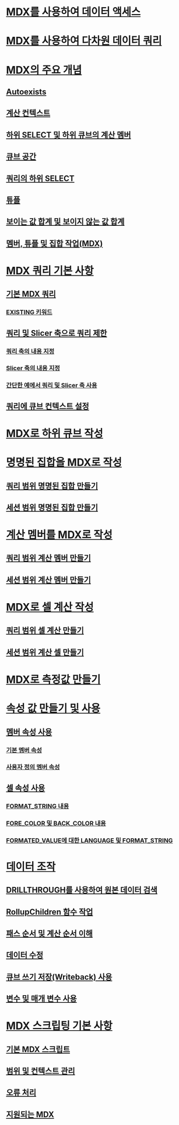 # [MDX를 사용하여 데이터 액세스](multidimensional-model-data-access-analysis-services-multidimensional-data.md)
# [MDX를 사용하여 다차원 데이터 쿼리](querying-multidimensional-data-with-mdx.md)
# [MDX의 주요 개념](../key-concepts-in-mdx-analysis-services.md)
## [Autoexists](autoexists.md)
## [계산 컨텍스트](calculation-context.md)
## [하위 SELECT 및 하위 큐브의 계산 멤버](calculated-members-in-subselects-and-subcubes.md)
## [큐브 공간](cube-space.md)
## [쿼리의 하위 SELECT](subselects-in-queries.md)
## [튜플](tuples.md)
## [보이는 값 합계 및 보이지 않는 값 합계](visual-totals-and-non-visual-totals.md)
## [멤버, 튜플 및 집합 작업(MDX)](working-with-members-tuples-and-sets-mdx.md)
# [MDX 쿼리 기본 사항](mdx-query-fundamentals-analysis-services.md)
## [기본 MDX 쿼리](mdx-query-the-basic-query.md)
### [EXISTING 키워드](mdx-query-existing-keyword.md)
## [쿼리 및 Slicer 축으로 쿼리 제한](mdx-query-and-slicer-axes-restricting-the-query.md)
### [쿼리 축의 내용 지정](mdx-query-and-slicer-axes-specify-the-contents-of-a-query-axis.md)
### [Slicer 축의 내용 지정](mdx-query-and-slicer-axes-specify-the-contents-of-a-slicer-axis.md)
### [간단한 예에서 쿼리 및 Slicer 축 사용](mdx-query-and-slicer-axes-using-axes-in-a-simple-example.md)
## [쿼리에 큐브 컨텍스트 설정](establishing-cube-context-in-a-query-mdx.md)
# [MDX로 하위 큐브 작성](building-subcubes-in-mdx-mdx.md)
# [명명된 집합을 MDX로 작성](mdx-named-sets-building-named-sets.md)
## [쿼리 범위 명명된 집합 만들기](mdx-named-sets-creating-query-scoped-named-sets.md)
## [세션 범위 명명된 집합 만들기](mdx-named-sets-creating-session-scoped-named-sets.md)
# [계산 멤버를 MDX로 작성](mdx-calculated-members-building-calculated-members.md)
## [쿼리 범위 계산 멤버 만들기](mdx-calculated-members-query-scoped-calculated-members.md)
## [세션 범위 계산 멤버 만들기](mdx-calculated-members-session-scoped-calculated-members.md)
# [MDX로 셀 계산 작성](mdx-cell-calculations-build-cell-calculations.md)
## [쿼리 범위 셀 계산 만들기](mdx-cell-calculations-query-scoped-cell-calculations.md)
## [세션 범위 계산 셀 만들기](mdx-cell-calculations-session-scoped-calculated-cells.md)
# [MDX로 측정값 만들기](mdx-building-measures.md)
# [속성 값 만들기 및 사용](../../creating-and-using-property-values-mdx.md)
## [멤버 속성 사용](mdx-member-properties.md)
### [기본 멤버 속성](mdx-member-properties-intrinsic-member-properties.md)
### [사용자 정의 멤버 속성](mdx-member-properties-user-defined-member-properties.md)
## [셀 속성 사용](mdx-cell-properties-using-cell-properties.md)
### [FORMAT_STRING 내용](mdx-cell-properties-format-string-contents.md)
### [FORE_COLOR 및 BACK_COLOR 내용](mdx-cell-properties-fore-color-and-back-color-contents.md)
### [FORMATED_VALUE에 대한 LANGUAGE 및 FORMAT_STRING](mdx-cell-properties-formatted-value-property.md)
# [데이터 조작](mdx-data-manipulation-manipulating-data.md)
## [DRILLTHROUGH를 사용하여 원본 데이터 검색](mdx-data-manipulation-retrieve-source-data-using-drillthrough.md)
## [RollupChildren 함수 작업](mdx-data-manipulation-rollupchildren-function.md)
## [패스 순서 및 계산 순서 이해](mdx-data-manipulation-understanding-pass-order-and-solve-order.md)
## [데이터 수정](mdx-data-modification-modifying-data.md)
## [큐브 쓰기 저장(Writeback) 사용](mdx-data-modification-using-cube-writebacks.md)
## [변수 및 매개 변수 사용](using-variables-and-parameters-mdx.md)
# [MDX 스크립팅 기본 사항](mdx-scripting-fundamentals-analysis-services.md)
## [기본 MDX 스크립트](the-basic-mdx-script-mdx.md)
## [범위 및 컨텍스트 관리](managing-scope-and-context-mdx.md)
## [오류 처리](error-handling-mdx.md)
## [지원되는 MDX](supported-mdx-mdx.md)

